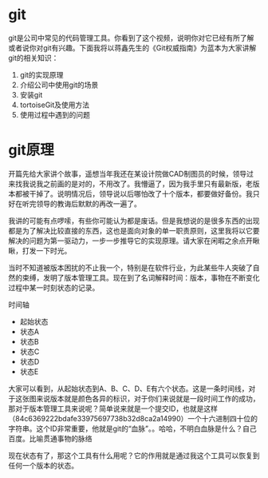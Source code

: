 # git

​	git是公司中常见的代码管理工具。你看到了这个视频，说明你对它已经有所了解或者说你对git有兴趣。下面我将以蒋鑫先生的《Git权威指南》为蓝本为大家讲解git的相关知识：

1. git的实现原理
2. 介绍公司中使用git的场景
3. 安装git
4. tortoiseGit及使用方法
5. 使用过程中遇到的问题

# git原理

​	开篇先给大家讲个故事，遥想当年我还在某设计院做CAD制图员的时候，领导过来找我说我之前画的是对的，不用改了。我懵逼了，因为我手里只有最新版，老版本都被干掉了。说明情况后，领导说以后哪怕改了十个版本，都要做好备份。我只好在听完领导的教诲后默默的再改一遍了。

​	我讲的可能有点啰嗦，有些你可能认为都是废话。但是我想说的是很多东西的出现都是为了解决比较直接的东西，这也是面向对象的单一职责原则，这里我将以它要解决的问题为第一驱动力，一步一步推导它的实现原理。请大家在闲暇之余点开瞅瞅，打发一下时光。

​	当时不知道被版本困扰的不止我一个，特别是在软件行业，为此某些牛人突破了自然的束缚，发明了版本管理工具。现在到了名词解释时间：版本，事物在不断变化过程中某一时刻状态的记录。

时间轴

- 起始状态
- 状态A
- 状态B
- 状态C
- 状态D
- 状态E



大家可以看到，从起始状态到A、B、C、D、E有六个状态。这是一条时间线，对于这张图来说版本就是颜色各异的标识，对于你们来说就是一段时间工作的成功，那对于版本管理工具来说呢？简单说来就是一个提交ID，也就是这样（84c6369222bdafe33975697738b32d8ca2a14990）一个十六进制四十位的字符串。这个ID非常重要，他就是git的“血脉”。。哈哈，不明白血脉是什么？自己百度。比喻贯通事物的脉络

现在状态有了，那这个工具有什么用呢？它的作用就是通过我这个工具可以恢复到任何一个版本的状态。

